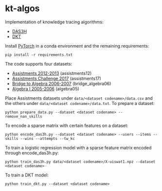 # kt-algos
Implementation of knowledge tracing algorithms:
- [DAS3H](https://arxiv.org/pdf/1905.06873.pdf)
- [DKT](https://stanford.edu/~cpiech/bio/papers/deepKnowledgeTracing.pdf)

Install [PyTorch](https://pytorch.org) in a conda environment and the remaining requirements:

```
pip install -r requirements.txt
```

The code supports four datasets:
- [Assistments 2012-2013](https://sites.google.com/site/assistmentsdata/home/2012-13-school-data-with-affect) (assistments12)
- [Assistments Challenge 2017](https://sites.google.com/view/assistmentsdatamining) (assistments17)
- [Bridge to Algebra 2006-2007](https://pslcdatashop.web.cmu.edu/KDDCup/downloads.jsp) (bridge_algebra06)
- [Algebra I 2005-2006](https://pslcdatashop.web.cmu.edu/KDDCup/downloads.jsp) (algebra05)

Place Assistments datasets under `data/<dataset codename>/data.csv` and the others under `data/<dataset codename>/data.txt`. To prepare a dataset:

```
python prepare_data.py --dataset <dataset codename> --remove_nan_skills
```

To encode a sparse matrix with certain features on a dataset:

```
python encode_das3h.py --dataset <dataset codename> --users --items --skills --wins --attempts --tw_kc
```

To train a logistic regression model with a sparse feature matrix encoded through encode_das3h.py:

```
python train_das3h.py data/<dataset codename>/X-uiswat1.npz --dataset <dataset codename>
```

To train a DKT model:

```
python train_dkt.py --dataset <dataset codename>
```

